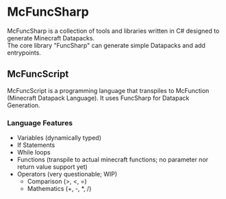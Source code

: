 # McFuncSharp

McFuncSharp is a collection of tools and libraries written in C# designed to generate Minecraft Datapacks.<br>
The core library "FuncSharp" can generate simple Datapacks and add entrypoints.

## McFuncScript

McFuncScript is a programming language that transpiles to McFunction (Minecraft Datapack Language). It uses FuncSharp for Datapack Generation.

### Language Features

* Variables (dynamically typed)
* If Statements
* While loops
* Functions (transpile to actual minecraft functions; no parameter nor return value support yet)
* Operators (very questionable; WIP)
    * Comparison (>, <, =)
    * Mathematics (+, -, *, /)

